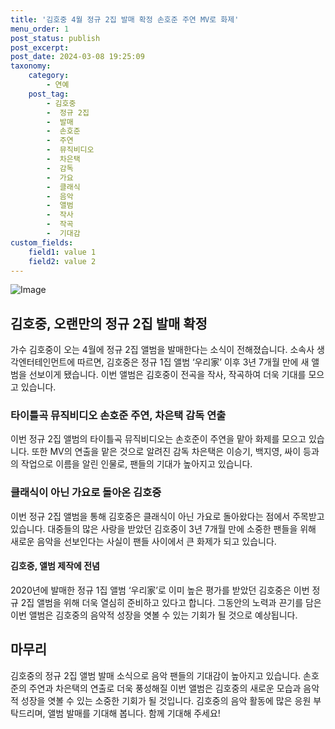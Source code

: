 ```yaml
---
title: '김호중 4월 정규 2집 발매 확정 손호준 주연 MV로 화제'
menu_order: 1
post_status: publish
post_excerpt: 
post_date: 2024-03-08 19:25:09
taxonomy:
    category:
        - 연예
    post_tag:
        - 김호중
        -  정규 2집
        -  발매
        -  손호준
        -  주연
        -  뮤직비디오
        -  차은택
        -  감독
        -  가요
        -  클래식
        -  음악
        -  앨범
        -  작사
        -  작곡
        -  기대감
custom_fields:
    field1: value 1
    field2: value 2
---
```


![Image](https://mimgnews.pstatic.net/image/009/2024/03/08/0005269254_001_20240308104301018.png?type=w540)

## 김호중, 오랜만의 정규 2집 발매 확정
가수 김호중이 오는 4월에 정규 2집 앨범을 발매한다는 소식이 전해졌습니다. 소속사 생각엔터테인먼트에 따르면, 김호중은 정규 1집 앨범 ‘우리家’ 이후 3년 7개월 만에 새 앨범을 선보이게 됐습니다. 이번 앨범은 김호중이 전곡을 작사, 작곡하여 더욱 기대를 모으고 있습니다.
### 타이틀곡 뮤직비디오 손호준 주연, 차은택 감독 연출
이번 정규 2집 앨범의 타이틀곡 뮤직비디오는 손호준이 주연을 맡아 화제를 모으고 있습니다. 또한 MV의 연출을 맡은 것으로 알려진 감독 차은택은 이승기, 백지영, 싸이 등과의 작업으로 이름을 알린 인물로, 팬들의 기대가 높아지고 있습니다.
### 클래식이 아닌 가요로 돌아온 김호중
이번 정규 2집 앨범을 통해 김호중은 클래식이 아닌 가요로 돌아왔다는 점에서 주목받고 있습니다. 대중들의 많은 사랑을 받았던 김호중이 3년 7개월 만에 소중한 팬들을 위해 새로운 음악을 선보인다는 사실이 팬들 사이에서 큰 화제가 되고 있습니다.
#### 김호중, 앨범 제작에 전념
2020년에 발매한 정규 1집 앨범 ‘우리家’로 이미 높은 평가를 받았던 김호중은 이번 정규 2집 앨범을 위해 더욱 열심히 준비하고 있다고 합니다. 그동안의 노력과 끈기를 담은 이번 앨범은 김호중의 음악적 성장을 엿볼 수 있는 기회가 될 것으로 예상됩니다.
## 마무리
김호중의 정규 2집 앨범 발매 소식으로 음악 팬들의 기대감이 높아지고 있습니다. 손호준의 주연과 차은택의 연출로 더욱 풍성해질 이번 앨범은 김호중의 새로운 모습과 음악적 성장을 엿볼 수 있는 소중한 기회가 될 것입니다. 김호중의 음악 활동에 많은 응원 부탁드리며, 앨범 발매를 기대해 봅니다. 함께 기대해 주세요!

